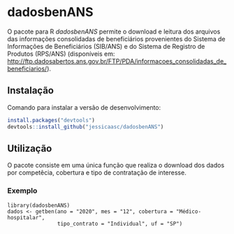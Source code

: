 # dadosbenANS
 
O pacote para R *dadosbenANS* permite o download e leitura dos arquivos das informações consolidadas de beneficiários provenientes do Sistema de Informações de Beneficiários (SIB/ANS) e do Sistema de Registro de Produtos (RPS/ANS) (disponíveis em: <http://ftp.dadosabertos.ans.gov.br/FTP/PDA/informacoes_consolidadas_de_beneficiarios/>). 

## Instalação

Comando para instalar a versão de desenvolvimento:

``` r
install.packages("devtools")
devtools::install_github("jessicaasc/dadosbenANS")
```
## Utilização

O pacote consiste em uma única função que realiza o download dos dados por competêcia, cobertura e tipo de contratação de interesse. 

### Exemplo

```{r example}
library(dadosbenANS)
dados <- getben(ano = "2020", mes = "12", cobertura = "Médico-hospitalar",
                tipo_contrato = "Individual", uf = "SP")
```
